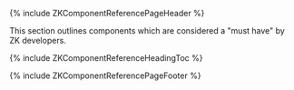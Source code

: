 {% include ZKComponentReferencePageHeader %}

This section outlines components which are considered a "must have" by
ZK developers.

{% include ZKComponentReferenceHeadingToc %}

{% include ZKComponentReferencePageFooter %}
